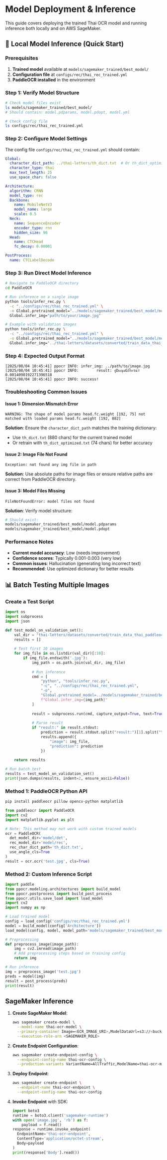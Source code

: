 # Model Deployment & Inference

This guide covers deploying the trained Thai OCR model and running inference both locally and on AWS SageMaker.

## 🎯 Local Model Inference (Quick Start)

### Prerequisites
1. **Trained model** available at `models/sagemaker_trained/best_model/`
2. **Configuration file** at `configs/rec/thai_rec_trained.yml`
3. **PaddleOCR installed** in the environment

### Step 1: Verify Model Structure
```bash
# Check model files exist
ls models/sagemaker_trained/best_model/
# Should contain: model.pdparams, model.pdopt, model.yml

# Check config file
ls configs/rec/thai_rec_trained.yml
```

### Step 2: Configure Model Settings
The config file `configs/rec/thai_rec_trained.yml` should contain:
```yaml
Global:
  character_dict_path: ../thai-letters/th_dict.txt  # Or th_dict_optimized.txt
  character_type: thai
  max_text_length: 25
  use_space_char: false

Architecture:
  algorithm: CRNN
  model_type: rec
  Backbone:
    name: MobileNetV3
    model_name: large
    scale: 0.5
  Neck:
    name: SequenceEncoder
    encoder_type: rnn
    hidden_size: 96
  Head:
    name: CTCHead
    fc_decay: 0.00001

PostProcess:
  name: CTCLabelDecode
```

### Step 3: Run Direct Model Inference
```bash
# Navigate to PaddleOCR directory
cd PaddleOCR

# Run inference on a single image
python tools/infer_rec.py \
  -c "../configs/rec/thai_rec_trained.yml" \
  -o Global.pretrained_model="../models/sagemaker_trained/best_model/model" \
  Global.infer_img="path/to/your/image.jpg"

# Example with validation images
python tools/infer_rec.py \
  -c "../configs/rec/thai_rec_trained.yml" \
  -o Global.pretrained_model="../models/sagemaker_trained/best_model/model" \
  Global.infer_img="../thai-letters/datasets/converted/train_data_thai_paddleocr_0731_1604/train_data/rec/thai_data/val/346_01.jpg"
```

### Step 4: Expected Output Format
```
[2025/08/04 10:45:41] ppocr INFO: infer_img: ../path/to/image.jpg
[2025/08/04 10:45:41] ppocr INFO:        result: อู๋DผณุมGลืรี๊ยวัณ์วั  0.0014090192271396518
[2025/08/04 10:45:41] ppocr INFO: success!
```

### Troubleshooting Common Issues

#### Issue 1: Dimension Mismatch Error
```
WARNING: The shape of model params head.fc.weight [192, 75] not matched with loaded params head.fc.weight [192, 882]
```
**Solution**: Ensure the `character_dict_path` matches the training dictionary:
- Use `th_dict.txt` (880 chars) for the current trained model
- Or retrain with `th_dict_optimized.txt` (74 chars) for better accuracy

#### Issue 2: Image File Not Found
```
Exception: not found any img file in path
```
**Solution**: Use absolute paths for image files or ensure relative paths are correct from PaddleOCR directory.

#### Issue 3: Model Files Missing
```
FileNotFoundError: model files not found
```
**Solution**: Verify model structure:
```bash
# Should exist:
models/sagemaker_trained/best_model/model.pdparams
models/sagemaker_trained/best_model/model.pdopt
```

### Performance Notes
- **Current model accuracy**: Low (needs improvement)
- **Confidence scores**: Typically 0.001-0.003 (very low)
- **Common issues**: Hallucination (generating long incorrect text)
- **Recommended**: Use optimized dictionary for better results

## 📊 Batch Testing Multiple Images

### Create a Test Script
```python
import os
import subprocess
import json

def test_model_on_validation_set():
    val_dir = "thai-letters/datasets/converted/train_data_thai_paddleocr_0731_1604/train_data/rec/thai_data/val"
    results = []
    
    # Test first 10 images
    for img_file in os.listdir(val_dir)[:10]:
        if img_file.endswith('.jpg'):
            img_path = os.path.join(val_dir, img_file)
            
            # Run inference
            cmd = [
                "python", "tools/infer_rec.py",
                "-c", "../configs/rec/thai_rec_trained.yml",
                "-o", 
                "Global.pretrained_model=../models/sagemaker_trained/best_model/model",
                f"Global.infer_img={img_path}"
            ]
            
            result = subprocess.run(cmd, capture_output=True, text=True, cwd="PaddleOCR")
            
            # Parse result
            if "result:" in result.stdout:
                prediction = result.stdout.split("result:")[1].split("\n")[0].strip()
                results.append({
                    "image": img_file,
                    "prediction": prediction
                })
    
    return results

# Run batch test
results = test_model_on_validation_set()
print(json.dumps(results, indent=2, ensure_ascii=False))
```

### Method 1: PaddleOCR Python API
```bash
pip install paddleocr pillow opencv-python matplotlib
```

```python
from paddleocr import PaddleOCR
import cv2
import matplotlib.pyplot as plt

# Note: This method may not work with custom trained models
ocr = PaddleOCR(
  det_model_dir='model/det',
  rec_model_dir='model/rec', 
  rec_char_dict_path='th_dict.txt',
  use_angle_cls=True
)
result = ocr.ocr('test.jpg', cls=True)
```

### Method 2: Custom Inference Script
```python
import paddle
from ppocr.modeling.architectures import build_model
from ppocr.postprocess import build_post_process
from ppocr.utils.save_load import load_model
import cv2
import numpy as np

# Load trained model
config = load_config('configs/rec/thai_rec_trained.yml')
model = build_model(config['Architecture'])
load_model(config, model, model_path='models/sagemaker_trained/best_model')

# Preprocessing
def preprocess_image(image_path):
    img = cv2.imread(image_path)
    # Add preprocessing steps based on training config
    return img

# Run inference
img = preprocess_image('test.jpg')
preds = model(img)
result = post_process(preds)
print(result)
```

## SageMaker Inference

1. **Create SageMaker Model**:
   ```bash
   aws sagemaker create-model \
     --model-name thai-ocr-model \
     --primary-container Image=<ECR_IMAGE_URI>,ModelDataUrl=s3://<bucket>/models/model.tar.gz \
     --execution-role-arn <SAGEMAKER_ROLE>
   ```
2. **Create Endpoint Configuration**:
   ```bash
   aws sagemaker create-endpoint-config \
     --endpoint-config-name thai-ocr-config \
     --production-variants VariantName=AllTraffic,ModelName=thai-ocr-model,InstanceType=ml.m5.large,InitialInstanceCount=1
   ```
3. **Deploy Endpoint**:
   ```bash
   aws sagemaker create-endpoint \
     --endpoint-name thai-ocr-endpoint \
     --endpoint-config-name thai-ocr-config
   ```
4. **Invoke Endpoint** with SDK:
   ```python
   import boto3
   runtime = boto3.client('sagemaker-runtime')
   with open('image.jpg', 'rb') as f:
       payload = f.read()
   response = runtime.invoke_endpoint(
     EndpointName='thai-ocr-endpoint',
     ContentType='application/octet-stream',
     Body=payload
   )
   print(response['Body'].read())
   ```
